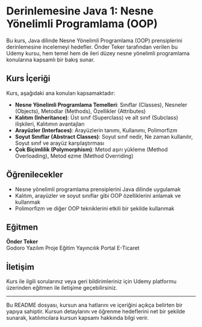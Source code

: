 # Derinlemesine Java 1: Nesne Yönelimli Programlama (OOP)

Bu kurs, Java dilinde Nesne Yönelimli Programlama (OOP) prensiplerini derinlemesine incelemeyi hedefler. Önder Teker tarafından verilen bu Udemy kursu, hem temel hem de ileri düzey nesne yönelimli programlama konularına kapsamlı bir bakış sunar.

## Kurs İçeriği

Kurs, aşağıdaki ana konuları kapsamaktadır:

- **Nesne Yönelimli Programlama Temelleri**: Sınıflar (Classes), Nesneler (Objects), Metodlar (Methods), Özellikler (Attributes)
- **Kalıtım (Inheritance)**: Üst sınıf (Superclass) ve alt sınıf (Subclass) ilişkileri, Kalıtımın avantajları
- **Arayüzler (Interfaces)**: Arayüzlerin tanımı, Kullanımı, Polimorfizm
- **Soyut Sınıflar (Abstract Classes)**: Soyut sınıf nedir, Ne zaman kullanılır, Soyut sınıf ve arayüz karşılaştırması
- **Çok Biçimlilik (Polymorphism)**: Metod aşırı yükleme (Method Overloading), Metod ezme (Method Overriding)

## Öğrenilecekler

- Nesne yönelimli programlama prensiplerini Java dilinde uygulamak
- Kalıtım, arayüzler ve soyut sınıflar gibi OOP özelliklerini anlamak ve kullanmak
- Polimorfizm ve diğer OOP tekniklerini etkili bir şekilde kullanmak

## Eğitmen

**Önder Teker**  
Godoro Yazılım Proje Eğitim Yayıncılık Portal E-Ticaret

## İletişim

Kurs ile ilgili sorularınız veya geri bildirimleriniz için Udemy platformu üzerinden eğitmen ile iletişime geçebilirsiniz.

---

Bu README dosyası, kursun ana hatlarını ve içeriğini açıkça belirten bir yapıya sahiptir. Kursun detaylarını ve öğrenme hedeflerini net bir şekilde sunarak, katılımcılara kursun kapsamı hakkında bilgi verir.
